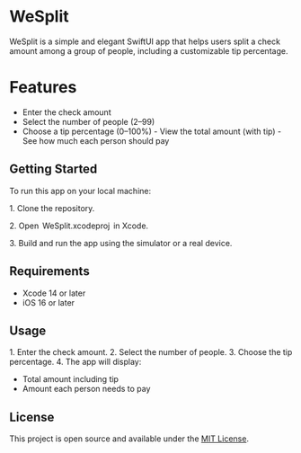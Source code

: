 # WeSplit
WeSplit is a simple and elegant SwiftUI app that helps users split a check amount among a group of people, including a customizable tip percentage.

# Features

- ⁠Enter the check amount
-  ⁠Select the number of people (2–99)
-  ⁠Choose a tip percentage (0–100%)
-⁠  ⁠View the total amount (with tip)
-⁠  ⁠See how much each person should pay

## Getting Started

To run this app on your local machine:

1.⁠ ⁠Clone the repository.

2.⁠ ⁠Open ⁠ WeSplit.xcodeproj ⁠ in Xcode.

3.⁠ ⁠Build and run the app using the simulator or a real device.

## Requirements

-  ⁠Xcode 14 or later
-  ⁠iOS 16 or later

## Usage

1.⁠ ⁠Enter the check amount.
2.⁠ ⁠Select the number of people.
3.⁠ ⁠Choose the tip percentage.
4.⁠ ⁠The app will display:
   - Total amount including tip
   - Amount each person needs to pay

## License

This project is open source and available under the [MIT License](LICENSE).


